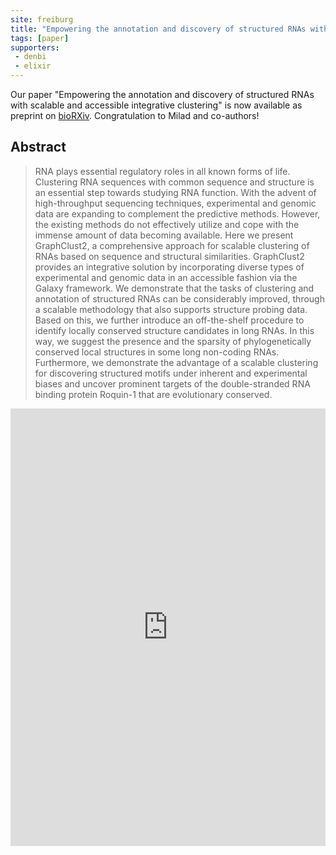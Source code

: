 ```yaml
---
site: freiburg
title: "Empowering the annotation and discovery of structured RNAs with scalable and accessible integrative clustering"
tags: [paper]
supporters:
 - denbi
 - elixir
---
```


Our paper "Empowering the annotation and discovery of structured RNAs with scalable and accessible integrative clustering" is now available as preprint on [bioRXiv](https://doi.org/10.1101/550335). Congratulation to Milad and co-authors!

## Abstract

>RNA  plays  essential  regulatory  roles  in  all  known  forms  of life. Clustering RNA sequences with common sequence and structure is an essential step towards studying RNA function. With  the  advent  of  high-throughput  sequencing  techniques, experimental and genomic data are expanding to complement the predictive methods. However, the existing methods do not effectively utilize and cope with the immense amount of data becoming available. Here we present GraphClust2, a comprehensive approach for scalable clustering of RNAs based on sequence and structural similarities. GraphClust2 provides an integrative solution by incorporating  diverse  types  of  experimental  and  genomic data in an accessible fashion via the Galaxy framework. We demonstrate  that  the  tasks  of  clustering  and  annotation  of structured  RNAs  can  be  considerably  improved,  through  a scalable  methodology  that  also  supports  structure  probing data.  Based  on  this,  we  further  introduce  an  off-the-shelf procedure  to  identify  locally  conserved  structure  candidates in long RNAs. In this way, we suggest the presence and the sparsity of phylogenetically conserved local structures in some long  non-coding  RNAs.  Furthermore,  we  demonstrate  the advantage of a scalable clustering for discovering structured motifs  under  inherent  and  experimental  biases  and  uncover prominent targets of the double-stranded RNA binding protein Roquin-1 that are evolutionary conserved.

<embed src="https://www.biorxiv.org/content/early/2019/02/20/550335.full.pdf" width="100%" height="700" type='application/pdf'>
